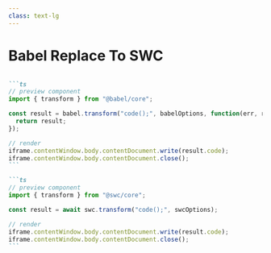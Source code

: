 ```yaml
---
class: text-lg
---
```


# Babel Replace To SWC

````md magic-move {lines: true}

```ts
// preview component
import { transform } from "@babel/core";

const result = babel.transform("code();", babelOptions, function(err, result) {
  return result;
});

// render
iframe.contentWindow.body.contentDocument.write(result.code);
iframe.contentWindow.body.contentDocument.close();
```

```ts
// preview component
import { transform } from "@swc/core";

const result = await swc.transform("code();", swcOptions);

// render
iframe.contentWindow.body.contentDocument.write(result.code);
iframe.contentWindow.body.contentDocument.close();
```
````
